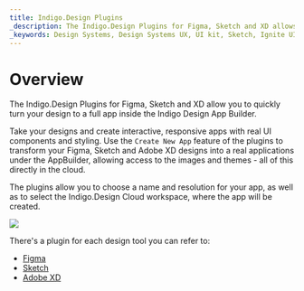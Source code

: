 ```yaml
---
title: Indigo.Design Plugins
_description: The Indigo.Design Plugins for Figma, Sketch and XD allows users to manipulate the theme of the UI Kit, publish and keep their projects synced to the Indigo.Design Cloud.
_keywords: Design Systems, Design Systems UX, UI kit, Sketch, Ignite UI for Angular, Sketch to Angular, Sketch to Angular, Angular, Angular Design System, Export code from Sketch, Design Kits for Angular, Sketch HTML, Sketch to HTML, Sketch UI kits, Sketch Theme, Theme Editor
---
```


# Overview

The Indigo.Design Plugins for Figma, Sketch and XD allow you to quickly turn your design to a full app inside the Indigo Design App Builder.

Take your designs and create interactive, responsive apps with real UI components and styling. Use the `Create New App` feature of the plugins to transform your Figma, Sketch and Adobe XD designs into a real applications under the AppBuilder, allowing access to the images and themes - all of this directly in the cloud.

The plugins allow you to choose a name and resolution for your app, as well as to select the Indigo.Design Cloud workspace, where the app will be created.

<img class="responsive-img" src="images/create-from-common.png" />

There's a plugin for each design tool you can refer to:
- [Figma](../plugins/figma-plugin.md)
- [Sketch](../plugins/sketch-plugin.md)
- [Adobe XD](../plugins/xd-plugin.md)
